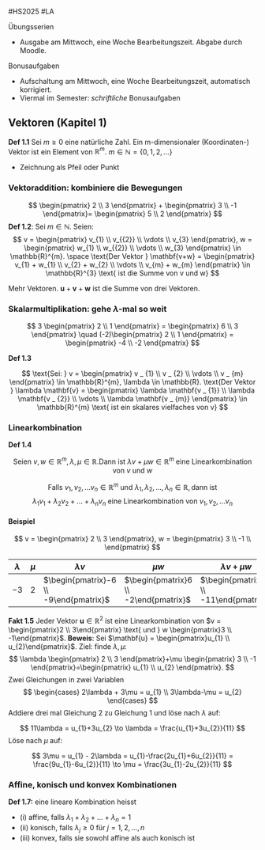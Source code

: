 #HS2025 #LA

Übungsserien
- Ausgabe am Mittwoch, eine Woche Bearbeitungszeit. Abgabe durch Moodle. 

Bonusaufgaben
- Aufschaltung am Mittwoch, eine Woche Bearbeitungszeit, automatisch korrigiert.
- Viermal im Semester: *schriftliche* Bonusaufgaben

## Vektoren (Kapitel 1)

**Def 1.1** Sei $m \geq 0$ eine natürliche Zahl. Ein m-dimensionaler (Koordinaten-) Vektor ist ein Element von $\mathbb{R}^{m}$. $m \in \mathbb{N}= \{0,1,2,\dots\}$
- Zeichnung als Pfeil oder Punkt

### Vektoraddition: kombiniere die Bewegungen

$$
\begin{pmatrix}
2  \\
3
\end{pmatrix} + \begin{pmatrix}
3 \\
-1
\end{pmatrix}=
\begin{pmatrix}
5 \\
2
\end{pmatrix}
$$
**Def 1.2**: Sei $m \in \mathbb{N}$. Seien:
$$
v = \begin{pmatrix}
v_{1}  \\
v_{{2}} \\
\vdots \\
v_{3}
\end{pmatrix}, w = \begin{pmatrix}
w_{1}  \\
w_{{2}} \\
\vdots \\
w_{3}
\end{pmatrix} \in \mathbb{R}^{m}. \space \text{Der Vektor  } \mathbf{v+w} = \begin{pmatrix}
v_{1} + w_{1} \\
v_{2} + w_{2}  \\
\vdots \\
v_{m} + w_{m}
\end{pmatrix}
\in \mathbb{R}^{3} \text{ ist die Summe von v und w}
$$

Mehr Vektoren. $\mathbf{u} +\mathbf{v} +\mathbf{w}$ ist die Summe von drei Vektoren.

### Skalarmultiplikation: gehe $\lambda$-mal so weit

$$
3 \begin{pmatrix}
2 \\
1
\end{pmatrix} = \begin{pmatrix}
6 \\
3
\end{pmatrix}
\quad (-2)\begin{pmatrix}
2 \\
1
\end{pmatrix} = \begin{pmatrix}
-4 \\
-2
\end{pmatrix}
$$


**Def 1.3** 

$$
\text{Sei: }
v = \begin{pmatrix}
v _ {1} \\
v _ {2} \\
\vdots \\
v _ {m}
\end{pmatrix} \in \mathbb{R}^{m}, \lambda \in \mathbb{R}.
\text{Der Vektor } \lambda \mathbf{v} = \begin{pmatrix}
\lambda \mathbf{v _ {1}} \\
\lambda \mathbf{v _ {2}} \\
\vdots \\
\lambda \mathbf{v _ {m}}
\end{pmatrix}
\in \mathbb{R}^{m} \text{ ist ein skalares vielfaches von v}
$$



### Linearkombination

**Def 1.4**

$$
\text{Seien }v, w\in \mathbb{R}^{m}, \lambda, \mu \in \mathbb{R}. \text{Dann ist } \lambda v+\mu w \in \mathbb{R}^{m} \text{ eine Linearkombination von }v \text{ und }w
$$

$$
\text{Falls } v_{1}, v_{2}, \dots v_{n} \in \mathbb{R}^{m} \text{ und } \lambda_{1}, \lambda_{2}, \dots, \lambda_{n} \in \mathbb{R}, \text{dann ist}
$$
$$
\lambda_{1}v_{1} +\lambda_{2}v_{2} + \dots + \lambda_{n}v_{n} \text{ eine Linearkombination von } v_{1}, v_{2}, \dots v_{n}
$$
#### Beispiel
$$
v = \begin{pmatrix}
2 \\
3
\end{pmatrix}, w = \begin{pmatrix}
3 \\
-1 \\
\end{pmatrix}
$$

| $\lambda$ | $\mu$ | $\lambda v$                            | $\mu w$                               | $\lambda v + \mu w$                    |
| --------- | ----- | -------------------------------------- | ------------------------------------- | -------------------------------------- |
| $-3$      | $2$   | $\begin{pmatrix}-6 \\ -9\end{pmatrix}$ | $\begin{pmatrix}6 \\ -2\end{pmatrix}$ | $\begin{pmatrix}0 \\ -11\end{pmatrix}$ |


**Fakt 1.5** Jeder Vektor $\mathbf{u} \in \mathbb{R}^{2}$ ist eine Linearkombination von $v = \begin{pmatrix}2 \\ 3\end{pmatrix} \text{ und } w \begin{pmatrix}3 \\ -1\end{pmatrix}$.
**Beweis**: Sei $\mathbf{u} = \begin{pmatrix}u_{1} \\ u_{2}\end{pmatrix}$. Ziel: finde $\lambda, \mu$:
$$
\lambda \begin{pmatrix}
2 \\
3
\end{pmatrix}+\mu \begin{pmatrix}
3 \\
-1
\end{pmatrix}=\begin{pmatrix}
u_{1} \\
u_{2}
\end{pmatrix}.
$$
Zwei Gleichungen in zwei Variablen 
$$
\begin{cases}
2\lambda + 3\mu = u_{1} \\
3\lambda-\mu = u_{2}
\end{cases}
$$
Addiere drei mal Gleichung 2 zu Gleichung 1 und löse nach $\lambda$ auf: 

$$
11\lambda = u_{1}+3u_{2} \to \lambda = \frac{u_{1}+3u_{2}}{11}
$$
Löse nach $\mu$ auf:

$$
3\mu = u_{1} - 2\lambda = u_{1}-\frac{2u_{1}+6u_{2}}{11} = \frac{9u_{1}-6u_{2}}{11} \to \mu = \frac{3u_{1}-2u_{2}}{11}
$$

### Affine, konisch und konvex Kombinationen

**Def 1.7:** eine lineare Kombination heisst
- (i) affine, falls $\lambda_{1}+\lambda_{2}+\dots+\lambda _n = 1$
- (ii) konisch, falls $\lambda_{j}\geq 0$ für $j=1,2,\dots,n$
- (iii) konvex, falls sie sowohl affine als auch konisch ist